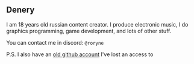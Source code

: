 ## Denery
I am 18 years old russian content creator. I produce electronic music, I do graphics programming, game development, and lots of other stuff.

You can contact me in discord: `@roryne`

P.S.
I also have an [old github account](https://github.com/maestro-denery) I've lost an access to
